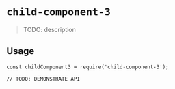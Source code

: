 # `child-component-3`

> TODO: description

## Usage

```
const childComponent3 = require('child-component-3');

// TODO: DEMONSTRATE API
```
